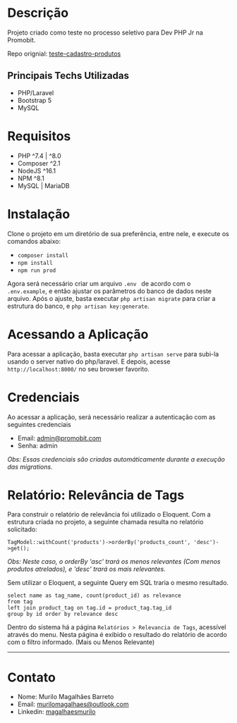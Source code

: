 
# Descrição
Projeto criado como teste no processo seletivo para Dev PHP Jr na Promobit.

Repo orignial: 
[teste-cadastro-produtos](https://github.com/Promobit/teste-cadastro-produtos)

## Principais Techs Utilizadas
- PHP/Laravel
- Bootstrap 5
- MySQL

# Requisitos
- PHP \^7.4 | \^8.0
- Composer ^2.1
- NodeJS ^16.1 
- NPM ^8.1
- MySQL | MariaDB 

# Instalação
Clone o projeto em um diretório de sua preferência, entre nele, e execute os comandos abaixo:
- `composer install` 
- `npm install` 
- `npm run prod` 

Agora será necessário criar um arquivo `.env ` de acordo com o `.env.example`, e então ajustar os parâmetros do banco de dados neste arquivo. Após o ajuste, basta executar `php artisan migrate` para criar a estrutura do banco, e `php artisan key:generate`.

# Acessando a Aplicação
Para acessar a aplicação, basta executar `php artisan serve` para subi-la usando o server nativo do php/laravel. E depois, acesse `http://localhost:8000/` no seu browser favorito.

# Credenciais
Ao acessar a aplicação, será necessário realizar a autenticação com as seguintes credenciais
- Email: admin@promobit.com
- Senha: admin

*Obs: Essas credenciais são criadas automáticamente durante a execução das migrations.*

# Relatório: Relevância de Tags
Para construir o relatório de relevância foi utilizado o Eloquent. Com a estrutura criada no projeto, a seguinte chamada resulta no relatório solicitado:

`TagModel::withCount('products')->orderBy('products_count', 'desc')->get();` 

*Obs: Neste caso, o orderBy 'asc' trará os menos relevantes (Com menos produtos atrelados), e 'desc' trará os mais relevantes.*

Sem utilizar o Eloquent, a seguinte Query em SQL traria o mesmo resultado.

```
select name as tag_name, count(product_id) as relevance
from tag 
left join product_tag on tag.id = product_tag.tag_id 
group by id order by relevance desc 
```

Dentro do sistema há a página `Relatórios > Relevancia de Tags`, acessível através do menu. Nesta página é exibido o resultado do relatório de acordo com o filtro informado. (Mais ou Menos Relevante)

<hr>


# Contato
- Nome: Murilo Magalhães Barreto
- Email: [murilomagalhaes@outlook.com](mailto:murilomagalhaes@outlook.com)
- Linkedin: [magalhaesmurilo](https://linkedin.com/in/magalhaesmurilo)



